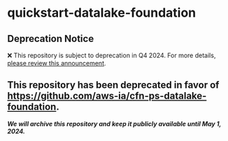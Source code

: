 # quickstart-datalake-foundation 
## Deprecation Notice

:x: This repository is subject to deprecation in Q4 2024. For more details, [please review this announcement](https://github.com/aws-ia/.announcements/issues/1). 

## This repository has been deprecated in favor of https://github.com/aws-ia/cfn-ps-datalake-foundation. 
***We will archive this repository and keep it publicly available until May 1, 2024.***
